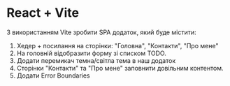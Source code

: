 # React + Vite

З використанням Vite зробити SPA додаток, який буде містити:

1. Хедер + посилання на сторінки: "Головна", "Контакти", "Про мене"
2. На головній відобразити форму зі списком TODO.
3. Додати перемикач темна/світла тема в наш додаток
4. Сторінки "Контакти" та "Про мене" заповнити довільним контентом.
5. Додати Error Boundaries
